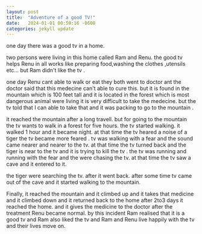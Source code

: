```yaml
---
layout: post
title:  "Adventure of a good TV!"
date:   2024-01-01 00:59:16 -0600
categories: jekyll update
---
```


one day there was a good tv in a home.  

two persons were living in this home called Ram and Renu. 
the good tv helps Renu in all works like preparing food,washing the clothes ,utensils etc...  but Ram didn't like the tv . 


one day Renu cant able to walk or eat they both went to doctor ant the doctor said that this medecine can't able to cure this. but it is found in the mountain which is 100 feet tall and it is located in the forest which is most dangerous animal were living it is very difficult to take the medecine. but the tv told that I can able to take that and it was packing to go to the mountain . 

it reached the mountain after a long travell. but for going to the mountain the tv wants to walk in a forest for five hours. the tv started walking. it walked 1 hour and it became night. at that time the tv heared a noise of a tiger the tv became more feared . tv was walking with a fear and the sound came nearer and nearer to the tv. at that time the tv turned back and the tiger is near to the tv and it is trying to kill the tv . the tv was running and running with the fear and the were chasing the tv. at that time the tv saw a cave and it entered to it. 


the tiger were searching the tv. after it went back.  after some time tv came out of the cave and it started walking to the mountain. 

Finally, it reached the mountain and it climbed up and it takes that medicine and it climbed down and it returned back to the home after 2to3 days it reached the home. and it gives the medicine to the doctor after the treatment Renu became normal. by this incident Ram realised that it is a good tv and Ram also liked the tv and Ram and Renu live happily with the tv and their lives move on. 
